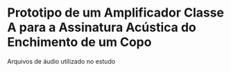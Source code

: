 # Prototipo de um Amplificador Classe A para a Assinatura Acústica do Enchimento de um Copo
Arquivos de áudio utilizado no estudo
